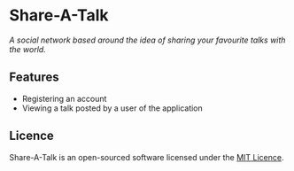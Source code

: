# Share-A-Talk

*A social network based around the idea of sharing your favourite talks with the world.*


## Features

- Registering an account
- Viewing a talk posted by a user of the application


## Licence

Share-A-Talk is an open-sourced software licensed under the [MIT Licence](http://opensource.org/licenses/MIT).
